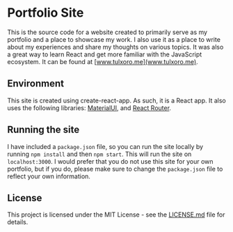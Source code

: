 # Portfolio Site

This is the source code for a website created to primarily serve as my portfolio and a place to showcase my work. I also use it as a place to write about my experiences and share my thoughts on various topics. It was also a great way to learn React and get more familiar with the JavaScript ecosystem. It can be found at [www.tulxoro.me](www.tulxoro.me).

## Environment

This site is created using create-react-app. As such, it is a React app. It also uses the following libraries: [MaterialUI](www.mui.com), and [React Router](www.reactrouter.com).

## Running the site

I have included a `package.json` file, so you can run the site locally by running `npm install` and then `npm start`. This will run the site on `localhost:3000`. I would prefer that you do not use this site for your own portfolio, but if you do, please make sure to change the `package.json` file to reflect your own information.

## License

This project is licensed under the MIT License - see the [LICENSE.md](LICENSE.md) file for details. 
